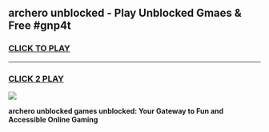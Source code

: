 
## archero unblocked - Play Unblocked Gmaes & Free #gnp4t
<h3>
<a href="https://news.freeplayer.one?title=archero_unblocked&ref=24F">CLICK TO PLAY</a></h3>
<hr>

<h3>
<a href="https://news.freeplayer.one?title=archero_unblocked&ref=24F">CLICK 2 PLAY</a>
  
</h3>

<a href="https://news.freeplayer.one?title=archero_unblocked&ref=24F/"><img src="https://clearcache.store/games.png"></a>


**archero unblocked games unblocked: Your Gateway to Fun and Accessible Online Gaming**
